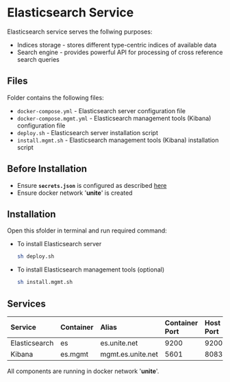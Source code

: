 # Elasticsearch Service

Elasticsearch service serves the follwing purposes:
- Indices storage - stores different type-centric indices of available data
- Search engine - provides powerful API for processing of cross reference search queries

## Files

Folder contains the following files:
- `docker-compose.yml` - Elasticsearch server configuration file
- `docker-compose.mgmt.yml` - Elasticsearch management tools (Kibana) configuration file
- `deploy.sh` - Elasticsearch server installation script
- `install.mgmt.sh` - Elasticsearch management tools (Kibana) installation script

## Before Installation

- Ensure **`secrets.json`** is configured as described [here](https://github.com/dkfz-unite/unite-environment#secrets)
- Ensure docker network '**unite**' is created

## Installation

Open this sfolder in terminal and run required command:
- To install Elasticsearch server
  ```bash
  sh deploy.sh
  ```
- To install Elasticsearch management tools (optional)
  ```bash
  sh install.mgmt.sh
  ```

## Services

|Service|Container|Alias|Container Port|Host Port|
|:------|:--------|:----|:---|:---------|
|Elasticsearch|es|es.unite.net|9200|9200|
|Kibana|es.mgmt|mgmt.es.unite.net|5601|8083|

All components are running in docker network '**unite**'.
